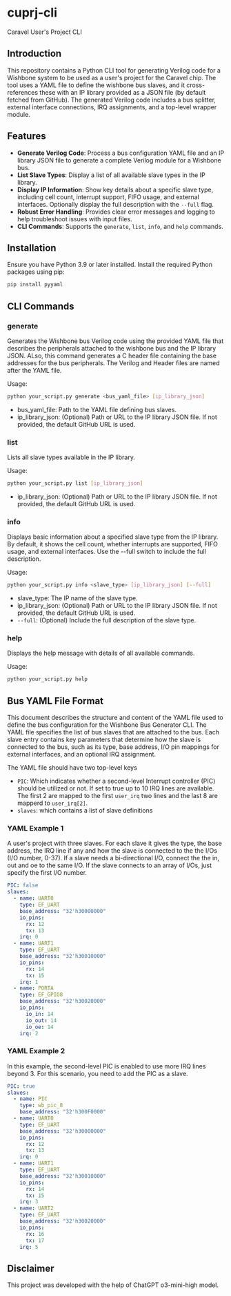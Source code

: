 # cuprj-cli
Caravel User's Project CLI

## Introduction
This repository contains a Python CLI tool for generating Verilog code for a Wishbone system to be used as a user's project for the Caravel chip. The tool uses a YAML file to define the wishbone bus slaves, and it cross-references these with an IP library provided as a JSON file (by default fetched from GitHub). The generated Verilog code includes a bus splitter, external interface connections, IRQ assignments, and a top-level wrapper module.

## Features

- **Generate Verilog Code**: Process a bus configuration YAML file and an IP library JSON file to generate a complete Verilog module for a Wishbone bus.
- **List Slave Types**: Display a list of all available slave types in the IP library.
- **Display IP Information**: Show key details about a specific slave type, including cell count, interrupt support, FIFO usage, and external interfaces. Optionally display the full description with the `--full` flag.
- **Robust Error Handling**: Provides clear error messages and logging to help troubleshoot issues with input files.
- **CLI Commands**: Supports the `generate`, `list`, `info`, and `help` commands.

## Installation

Ensure you have Python 3.9 or later installed. Install the required Python packages using pip:

```bash
pip install pyyaml
```
## CLI Commands

### generate
Generates the Wishbone bus Verilog code using the provided YAML file that describes the peripherals attached to the wishbone bus and the IP library JSON. ALso, this command generates a C header file containing the base addresses for the bus peripherals. The Verilog and Header files are named after the YAML file.

Usage:

```bash
python your_script.py generate <bus_yaml_file> [ip_library_json]
```

- bus_yaml_file: Path to the YAML file defining bus slaves.
- ip_library_json: (Optional) Path or URL to the IP library JSON file. If not provided, the default GitHub URL is used.

### list
Lists all slave types available in the IP library.

Usage:

```bash
python your_script.py list [ip_library_json]
```
- ip_library_json: (Optional) Path or URL to the IP library JSON file. If not provided, the default GitHub URL is used.
### info
Displays basic information about a specified slave type from the IP library. By default, it shows the cell count, whether interrupts are supported, FIFO usage, and external interfaces. Use the --full switch to include the full description.

Usage:

```bash
python your_script.py info <slave_type> [ip_library_json] [--full]
```
- slave_type: The IP name of the slave type.
- ip_library_json: (Optional) Path or URL to the IP library JSON file. If not provided, the default GitHub URL is used.
- `--full`: (Optional) Include the full description of the slave type.

### help
Displays the help message with details of all available commands.

Usage:
```bash
python your_script.py help
```

## Bus YAML File Format

This document describes the structure and content of the YAML file used to define the bus configuration for the Wishbone Bus Generator CLI. The YAML file specifies the list of bus slaves that are attached to the bus. Each slave entry contains key parameters that determine how the slave is connected to the bus, such as its type, base address, I/O pin mappings for external interfaces, and an optional IRQ assignment.

The YAML file should have two top-level keys
- `PIC`: Which indicates whether a second-level Interrupt controller (PIC) should be utilized or not. If set to true up to 10 IRQ lines are available. The first 2 are mapped to the first `user_irq` two lines and the last 8 are mapperd to `user_irq[2]`.
- `slaves`: which contains a list of slave definitions

### YAML Example 1
A user's project with three slaves. For each slave it gives the type, the base address, the IRQ line if any and how the slave is connected to the the I/Os (I/O number, 0-37). If a slave needs a bi-directional I/O, connect the the in, out and oe to the same I/O. If the slave connects to an array of I/Os, just specify the first I/O number.
```yaml
PIC: false
slaves:
  - name: UART0
    type: EF_UART
    base_address: "32'h30000000"
    io_pins:
      rx: 12
      tx: 13
    irq: 0
  - name: UART1
    type: EF_UART
    base_address: "32'h30010000"
    io_pins:
      rx: 14
      tx: 15
    irq: 1
  - name: PORTA
    type: EF_GPIO8
    base_address: "32'h30020000"
    io_pins:
      io_in: 14
      io_out: 14
      io_oe: 14
    irq: 2
```

### YAML Example 2
In this example, the second-level PIC is enabled to use more IRQ lines beyond 3. For this scenario, you need to add the PIC as a slave. 
```yaml
PIC: true
slaves:
  - name: PIC
    type: wb_pic_8
    base_address: "32'h300F0000"
  - name: UART0
    type: EF_UART
    base_address: "32'h30000000"
    io_pins:
      rx: 12
      tx: 13
    irq: 0
  - name: UART1
    type: EF_UART
    base_address: "32'h30010000"
    io_pins:
      rx: 14
      tx: 15
    irq: 3
  - name: UART2
    type: EF_UART
    base_address: "32'h30020000"
    io_pins:
      rx: 16
      tx: 17
    irq: 5
```

## Disclaimer
This project was developed with the help of ChatGPT o3-mini-high model.
